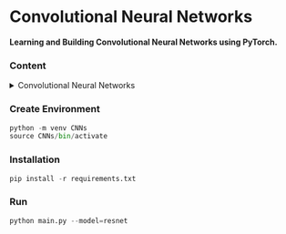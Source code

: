 # Convolutional Neural Networks

**Learning and Building Convolutional Neural Networks using PyTorch.**

### Content

<details>
  <summary> Convolutional Neural Networks</summary>
  **🔥 Basic ConvNet** \
  **🔥 AlexNet** \
  **🔥 VGGNet** \
  **🔥 NIN** \
  **🔥 GoogLeNet** \
  **🔥 BatchNorm + ConvNet** \
  **🔥 ResNet** \
  **🔥 DenseNet** \
  **🔥 SE Network** \
  **🚀 EfficientNet Network** \
  **🚀 MLPMixer Network**
</details>

### Create Environment
```python
python -m venv CNNs 
source CNNs/bin/activate 
```

### Installation
```python
pip install -r requirements.txt
```

### Run
```python
python main.py --model=resnet
```
